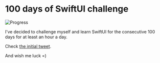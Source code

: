 # 100 days of SwiftUI challenge

![Progress](https://progress-bar.dev/42/?title=48h%2052m%20)


I've decided to challenge myself and learn SwiftUI for the consecutive 100 days for at least an hour a day.

Check [the initial tweet](https://twitter.com/ck3g/status/1188362654324318208).

And wish me luck =)

